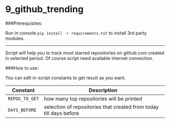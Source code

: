 # 9_github_trending

###Prerequisites:

Run in console `pip install -r requirements.txt` to install 3rd party modules.

---

Script will help you to track most starred repositories on github.com created in selected period.
Of course script need available internet connection.

###How to use:

You can edit in-script constants to get result as you want.

| Constant | Description |
| --- | --- |
| `REPOS_TO_GET` | how many top repositories will be printed |
| `DAYS_BEFORE` | selection of repositories that created from today till days before | 